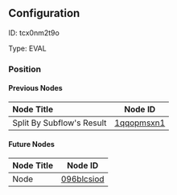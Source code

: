 # <nil>
## Configuration
ID:  tcx0nm2t9o

Type: EVAL 








### Position

#### Previous Nodes
| Node Title | Node ID |
| :------------- | ------------ |
| Split By Subflow&#39;s Result | [1qqopmsxn1](./1qqopmsxn1.md) | 
 
 #### Future Nodes
| Node Title | Node ID |
| :------------- | ------------ |
| Node |[096blcsiod](./096blcsiod.md) | 